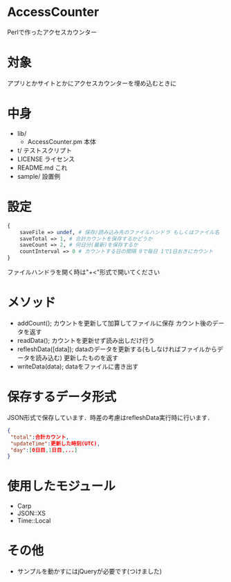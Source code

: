 AccessCounter
=============

Perlで作ったアクセスカウンター

# 対象 #

アプリとかサイトとかにアクセスカウンターを埋め込むときに

# 中身 #

* lib/
    * AccessCounter.pm 本体
* t/ テストスクリプト
* LICENSE ライセンス
* README.md これ
* sample/ 設置例

# 設定 #

```perl
{
    saveFile => undef, # 保存/読み込み先のファイルハンドラ もしくはファイル名
    saveTotal => 1, # 合計カウントを保存するかどうか
    saveCount => 2, # 何日分(最新)を保存するか
    countInterval => 0 # カウントする日の間隔 0で毎日 1で1日おきにカウント
}
```

ファイルハンドラを開く時は"+<"形式で開いてください  

# メソッド #

* addCount(); カウントを更新して加算してファイルに保存 カウント後のデータを返す
* readData(); カウントを更新せず読み出しだけ行う
* refleshData([data]); dataのデータを更新する(もしなければファイルからデータを読み込む) 更新したものを返す
* writeData(data); dataをファイルに書き出す

# 保存するデータ形式 #
JSON形式で保存しています．時差の考慮はrefleshData実行時に行います．

```json
{
 "total":合計カウント,
 "updateTime":更新した時刻(UTC),
 "day":[0日目,1日目,...]
}
```


# 使用したモジュール #

* Carp
* JSON::XS
* Time::Local

# その他 #

* サンプルを動かすにはjQueryが必要です(つけました)
<!-- * 簡単に設置したい人はeasyを見てください -->
